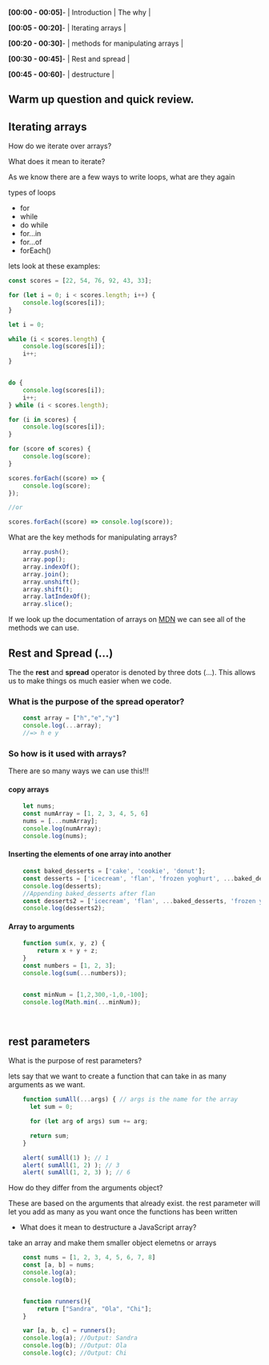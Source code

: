 **[00:00 - 00:05]**- | Introduction | The why |

**[00:05 - 00:20]**- | Iterating arrays | 

**[00:20 - 00:30]**- | methods for manipulating arrays |

**[00:30 - 00:45]**- | Rest and spread | 

**[00:45 - 00:60]**- | destructure |


## Warm up question and quick review.
## Iterating arrays
How do we iterate over arrays?

What does it mean to iterate?

As we know there are a few ways to write loops, what are they again

types of loops
* for
* while
* do while
* for...in
* for...of
* forEach()

lets look at these examples:

```js
const scores = [22, 54, 76, 92, 43, 33];

for (let i = 0; i < scores.length; i++) {
    console.log(scores[i]);
}

let i = 0;

while (i < scores.length) {
    console.log(scores[i]);
    i++;
}


do {
    console.log(scores[i]);
    i++;
} while (i < scores.length);

for (i in scores) {
    console.log(scores[i]);
}

for (score of scores) {
    console.log(score);
}

scores.forEach((score) => {
    console.log(score);
});

//or

scores.forEach((score) => console.log(score));

```


What are the key methods for manipulating arrays?
```js
    array.push();
    array.pop();
    array.indexOf();
    array.join();
    array.unshift();
    array.shift();
    array.latIndexOf();
    array.slice();

```
If we look up the documentation of arrays on [MDN](https://developer.mozilla.org/en-US/docs/Web/JavaScript/Reference/Global_Objects/Array) we can see all of the methods we can use.  


## Rest and Spread (...)

The the **rest** and **spread** operator is denoted by three dots (...). This allows us to make things os much easier when we code. 

### What is the purpose of the spread operator? 

```js
    const array = ["h","e","y"]
    console.log(...array);
    //=> h e y
```

### So how is it used with arrays?

There are so many ways we can use this!!!

#### copy arrays

```js
    let nums;
    const numArray = [1, 2, 3, 4, 5, 6]
    nums = [...numArray];
    console.log(numArray);
    console.log(nums);
```

 #### Inserting the elements of one array into another

```js
    const baked_desserts = ['cake', 'cookie', 'donut'];
    const desserts = ['icecream', 'flan', 'frozen yoghurt', ...baked_desserts];
    console.log(desserts);
    //Appending baked_desserts after flan
    const desserts2 = ['icecream', 'flan', ...baked_desserts, 'frozen yoghurt'];
    console.log(desserts2);
```

#### Array to arguments

```js
    function sum(x, y, z) {
        return x + y + z;
    }
    const numbers = [1, 2, 3];
    console.log(sum(...numbers));


    const minNum = [1,2,300,-1,0,-100];
    console.log(Math.min(...minNum));

    
```
## rest parameters

What is the purpose of rest parameters? 

lets say that we want to create a function that can take in as many arguments as we want.

```js
    function sumAll(...args) { // args is the name for the array
      let sum = 0;

      for (let arg of args) sum += arg;

      return sum;
    }

    alert( sumAll(1) ); // 1
    alert( sumAll(1, 2) ); // 3
    alert( sumAll(1, 2, 3) ); // 6
```
How do they differ from the arguments object?

These are based on the arguments that already exist. the rest parameter will let you add as many as you want once the functions has been written

* What does it mean to destructure a JavaScript array?

take an array and make them smaller object elemetns or arrays

```js
    const nums = [1, 2, 3, 4, 5, 6, 7, 8]
    const [a, b] = nums;
    console.log(a);
    console.log(b);
```

```js

    function runners(){
        return ["Sandra", "Ola", "Chi"];
    }

    var [a, b, c] = runners();
    console.log(a); //Output: Sandra
    console.log(b); //Output: Ola
    console.log(c); //Output: Chi
 ```
